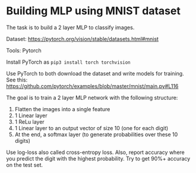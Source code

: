 # Building MLP using MNIST dataset

The task is to build a 2 layer MLP to classify images.  

Dataset: https://pytorch.org/vision/stable/datasets.html#mnist

Tools: Pytorch 

Install PyTorch as `pip3 install torch torchvision`

Use PyTorch to both download the dataset and write models for training. See this: https://github.com/pytorch/examples/blob/master/mnist/main.py#L116

The goal is to train a 2 layer MLP network with the following structure:

1. Flatten the images into a single feature
2. 1 Linear layer
3. 1 ReLu layer
4. 1 Linear layer to an output vector of size 10 (one for each digit)
5. At the end, a softmax layer (to generate probabilities over these 10 digits)

Use log-loss also called cross-entropy loss. Also, report accuracy where you predict the digit with the highest probability. Try to get 90%+ accuracy on the test set.

